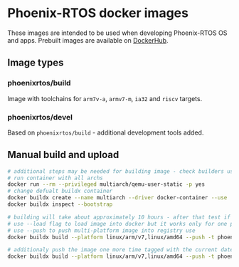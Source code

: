 # Phoenix-RTOS docker images

These images are intended to be used when developing Phoenix-RTOS OS and apps.
Prebuilt images are available on [DockerHub](https://hub.docker.com/r/phoenixrtos/build).

## Image types

### phoenixrtos/build

Image with toolchains for `arm7v-a`, `armv7-m`, `ia32` and `riscv` targets.

### phoenixrtos/devel

Based on `phoenixrtos/build` - additional development tools added.

## Manual build and upload

```bash
# additional steps may be needed for building image - check builders using command docker buildx ls
# run container with all archs
docker run --rm --privileged multiarch/qemu-user-static -p yes
# change defualt buildx container
docker buildx create --name multiarch --driver docker-container --use
docker buildx inspect --bootstrap

# building will take about approximately 10 hours - after that test if it builds all TARGETs from phoenix-rtos-project
# use --load flag to load image into docker but it works only for one platform
# use --push to push multi-platform image into registry use
docker buildx build --platform linux/arm/v7,linux/amd64 --push -t phoenixrtos/build:latest -f build/Dockerfile .

# additionaly push the image one more time tagged with the current date
docker buildx build --platform linux/arm/v7,linux/amd64 --push -t phoenixrtos/build:20211126 -f build/Dockerfile .
```

